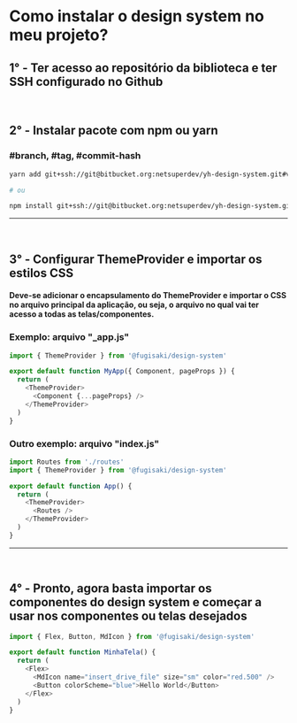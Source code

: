 # Como instalar o design system no meu projeto?

## 1° - Ter acesso ao repositório da biblioteca e ter SSH configurado no Github

&nbsp;

## 2° - Instalar pacote com npm ou yarn

### #branch, #tag, #commit-hash

```bash
yarn add git+ssh://git@bitbucket.org:netsuperdev/yh-design-system.git#v1.0.8

# ou

npm install git+ssh://git@bitbucket.org:netsuperdev/yh-design-system.git#develop
```

---

&nbsp;

## 3° - Configurar ThemeProvider e importar os estilos CSS

#### Deve-se adicionar o encapsulamento do ThemeProvider e importar o CSS no arquivo principal da aplicação, ou seja, o arquivo no qual vai ter acesso a todas as telas/componentes.

### Exemplo: arquivo "\_app.js"

```js
import { ThemeProvider } from '@fugisaki/design-system'

export default function MyApp({ Component, pageProps }) {
  return (
    <ThemeProvider>
      <Component {...pageProps} />
    </ThemeProvider>
  )
}
```

### Outro exemplo: arquivo "index.js"

```js
import Routes from './routes'
import { ThemeProvider } from '@fugisaki/design-system'

export default function App() {
  return (
    <ThemeProvider>
      <Routes />
    </ThemeProvider>
  )
}
```

---

&nbsp;

## 4° - Pronto, agora basta importar os componentes do design system e começar a usar nos componentes ou telas desejados

```js
import { Flex, Button, MdIcon } from '@fugisaki/design-system'

export default function MinhaTela() {
  return (
    <Flex>
      <MdIcon name="insert_drive_file" size="sm" color="red.500" />
      <Button colorScheme="blue">Hello World</Button>
    </Flex>
  )
}
```
